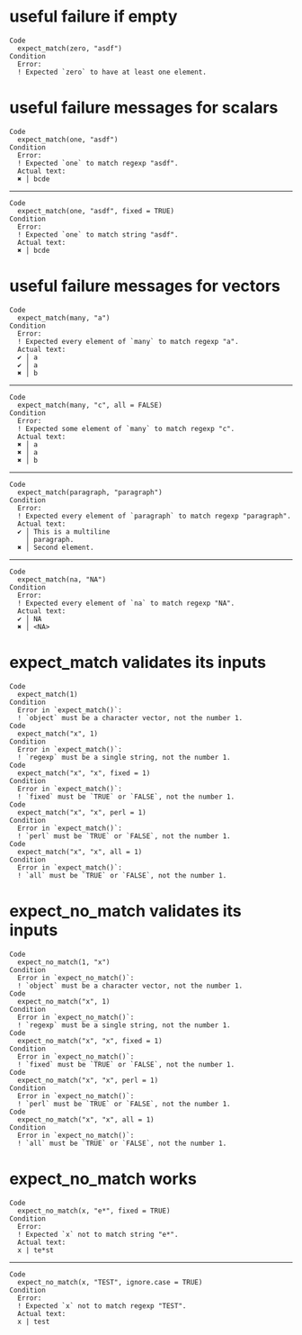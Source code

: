 # useful failure if empty

    Code
      expect_match(zero, "asdf")
    Condition
      Error:
      ! Expected `zero` to have at least one element.

# useful failure messages for scalars

    Code
      expect_match(one, "asdf")
    Condition
      Error:
      ! Expected `one` to match regexp "asdf".
      Actual text:
      ✖ │ bcde

---

    Code
      expect_match(one, "asdf", fixed = TRUE)
    Condition
      Error:
      ! Expected `one` to match string "asdf".
      Actual text:
      ✖ │ bcde

# useful failure messages for vectors

    Code
      expect_match(many, "a")
    Condition
      Error:
      ! Expected every element of `many` to match regexp "a".
      Actual text:
      ✔ │ a
      ✔ │ a
      ✖ │ b

---

    Code
      expect_match(many, "c", all = FALSE)
    Condition
      Error:
      ! Expected some element of `many` to match regexp "c".
      Actual text:
      ✖ │ a
      ✖ │ a
      ✖ │ b

---

    Code
      expect_match(paragraph, "paragraph")
    Condition
      Error:
      ! Expected every element of `paragraph` to match regexp "paragraph".
      Actual text:
      ✔ │ This is a multiline
        │ paragraph.
      ✖ │ Second element.

---

    Code
      expect_match(na, "NA")
    Condition
      Error:
      ! Expected every element of `na` to match regexp "NA".
      Actual text:
      ✔ │ NA
      ✖ │ <NA>

# expect_match validates its inputs

    Code
      expect_match(1)
    Condition
      Error in `expect_match()`:
      ! `object` must be a character vector, not the number 1.
    Code
      expect_match("x", 1)
    Condition
      Error in `expect_match()`:
      ! `regexp` must be a single string, not the number 1.
    Code
      expect_match("x", "x", fixed = 1)
    Condition
      Error in `expect_match()`:
      ! `fixed` must be `TRUE` or `FALSE`, not the number 1.
    Code
      expect_match("x", "x", perl = 1)
    Condition
      Error in `expect_match()`:
      ! `perl` must be `TRUE` or `FALSE`, not the number 1.
    Code
      expect_match("x", "x", all = 1)
    Condition
      Error in `expect_match()`:
      ! `all` must be `TRUE` or `FALSE`, not the number 1.

# expect_no_match validates its inputs

    Code
      expect_no_match(1, "x")
    Condition
      Error in `expect_no_match()`:
      ! `object` must be a character vector, not the number 1.
    Code
      expect_no_match("x", 1)
    Condition
      Error in `expect_no_match()`:
      ! `regexp` must be a single string, not the number 1.
    Code
      expect_no_match("x", "x", fixed = 1)
    Condition
      Error in `expect_no_match()`:
      ! `fixed` must be `TRUE` or `FALSE`, not the number 1.
    Code
      expect_no_match("x", "x", perl = 1)
    Condition
      Error in `expect_no_match()`:
      ! `perl` must be `TRUE` or `FALSE`, not the number 1.
    Code
      expect_no_match("x", "x", all = 1)
    Condition
      Error in `expect_no_match()`:
      ! `all` must be `TRUE` or `FALSE`, not the number 1.

# expect_no_match works

    Code
      expect_no_match(x, "e*", fixed = TRUE)
    Condition
      Error:
      ! Expected `x` not to match string "e*".
      Actual text:
      x | te*st

---

    Code
      expect_no_match(x, "TEST", ignore.case = TRUE)
    Condition
      Error:
      ! Expected `x` not to match regexp "TEST".
      Actual text:
      x | test

